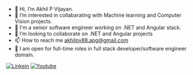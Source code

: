 - 👋 Hi, I’m Akhil P Vijayan.
- 👀 I’m interested in collabarating with Machine learning and Computer Vision projects.
- 🌱 I'm a senior software engineer working on .NET and Angular stack.
- 💞️ I’m looking to collaborate on .NET and Angular projects
- 📫 How to reach me akhilpv88.apg@gmail.com
- 🌱 I am open for full-time roles in full stack developer/software engineer domain.

[![Linkein](https://img.shields.io/badge/-Linkedin-black.svg?style=flat-square&logo=linkedin&colorB=255)](https://www.linkedin.com/in/akhil-p-vijayan/)
[![Youtube](https://img.shields.io/badge/-Youtube-black.svg?style=flat-square&logo=Youtube&colorB=900)](https://www.youtube.com/@growcodecoding/videos)
